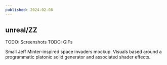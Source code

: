 ```yaml
---
published: 2024-02-08
---
```


## unreal/ZZ

TODO: Screenshots
TODO: GIFs

Small Jeff Minter-inspired space invaders mockup.
Visuals based around a programmatic platonic solid generator and associated shader effects.

